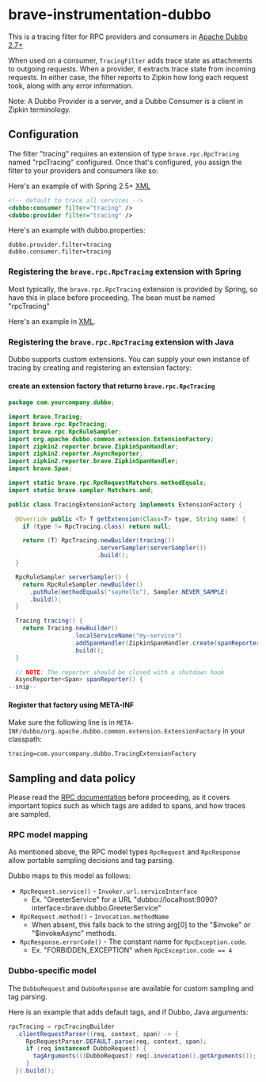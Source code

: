 # brave-instrumentation-dubbo
This is a tracing filter for RPC providers and consumers in [Apache Dubbo 2.7+](http://dubbo.apache.org/en-us/docs/dev/impls/filter.html)

When used on a consumer, `TracingFilter` adds trace state as attachments
to outgoing requests. When a provider, it extracts trace state from
incoming requests. In either case, the filter reports to Zipkin how long
each request took, along with any error information.

Note: A Dubbo Provider is a server, and a Dubbo Consumer is a client in
Zipkin terminology.

## Configuration
The filter "tracing" requires an extension of type `brave.rpc.RpcTracing` named
"rpcTracing" configured. Once that's configured, you assign the filter to your
providers and consumers like so:

Here's an example of with Spring 2.5+ [XML](http://dubbo.apache.org/en-us/docs/user/references/xml/dubbo-consumer.html)
```xml
<!-- default to trace all services -->
<dubbo:consumer filter="tracing" />
<dubbo:provider filter="tracing" />
```

Here's an example with dubbo.properties:
```properties
dubbo.provider.filter=tracing
dubbo.consumer.filter=tracing
```

### Registering the `brave.rpc.RpcTracing` extension with Spring
Most typically, the `brave.rpc.RpcTracing` extension is provided by Spring, so
have this in place before proceeding. The bean must be named "rpcTracing"

Here's an example in [XML](../../spring-beans/README.md).

### Registering the `brave.rpc.RpcTracing` extension with Java
Dubbo supports custom extensions. You can supply your own instance of
tracing by creating and registering an extension factory:

#### create an extension factory that returns `brave.rpc.RpcTracing`

```java
package com.yourcompany.dubbo;

import brave.Tracing;
import brave.rpc.RpcTracing;
import brave.rpc.RpcRuleSampler;
import org.apache.dubbo.common.extension.ExtensionFactory;
import zipkin2.reporter.brave.ZipkinSpanHandler;
import zipkin2.reporter.AsyncReporter;
import zipkin2.reporter.brave.ZipkinSpanHandler;
import brave.Span;

import static brave.rpc.RpcRequestMatchers.methodEquals;
import static brave.sampler.Matchers.and;

public class TracingExtensionFactory implements ExtensionFactory {

  @Override public <T> T getExtension(Class<T> type, String name) {
    if (type != RpcTracing.class) return null;

    return (T) RpcTracing.newBuilder(tracing())
                         .serverSampler(serverSampler())
                         .build();
  }

  RpcRuleSampler serverSampler() {
    return RpcRuleSampler.newBuilder()
      .putRule(methodEquals("sayHello"), Sampler.NEVER_SAMPLE)
      .build();
  }

  Tracing tracing() {
    return Tracing.newBuilder()
                  .localServiceName("my-service")
                  .addSpanHandler(ZipkinSpanHandler.create(spanReporter()))
                  .build();
  }

  // NOTE: The reporter should be closed with a shutdown hook
  AsyncReporter<Span> spanReporter() {
--snip--
```

#### Register that factory using META-INF
Make sure the following line is in `META-INF/dubbo/org.apache.dubbo.common.extension.ExtensionFactory` in your classpath:
```
tracing=com.yourcompany.dubbo.TracingExtensionFactory
```

## Sampling and data policy

Please read the [RPC documentation](../rpc/README.md) before proceeding, as it
covers important topics such as which tags are added to spans, and how traces
are sampled.

### RPC model mapping

As mentioned above, the RPC model types `RpcRequest` and `RpcResponse` allow
portable sampling decisions and tag parsing.

Dubbo maps to this model as follows:
* `RpcRequest.service()` - `Invoker.url.serviceInterface`
  * Ex. "GreeterService" for a URL "dubbo://localhost:9090?interface=brave.dubbo.GreeterService"
* `RpcRequest.method()` - `Invocation.methodName`
  * When absent, this falls back to the string arg[0] to the "$invoke" or "$invokeAsync" methods.
* `RpcResponse.errorCode()` - The constant name for `RpcException.code`.
  * Ex. "FORBIDDEN_EXCEPTION" when `RpcException.code == 4`

### Dubbo-specific model

The `DubboRequest` and `DubboResponse` are available for custom sampling and
tag parsing.

Here is an example that adds default tags, and if Dubbo, Java arguments:
```java
rpcTracing = rpcTracingBuilder
  .clientRequestParser((req, context, span) -> {
     RpcRequestParser.DEFAULT.parse(req, context, span);
     if (req instanceof DubboRequest) {
       tagArguments(((DubboRequest) req).invocation().getArguments());
     }
  }).build();
```

